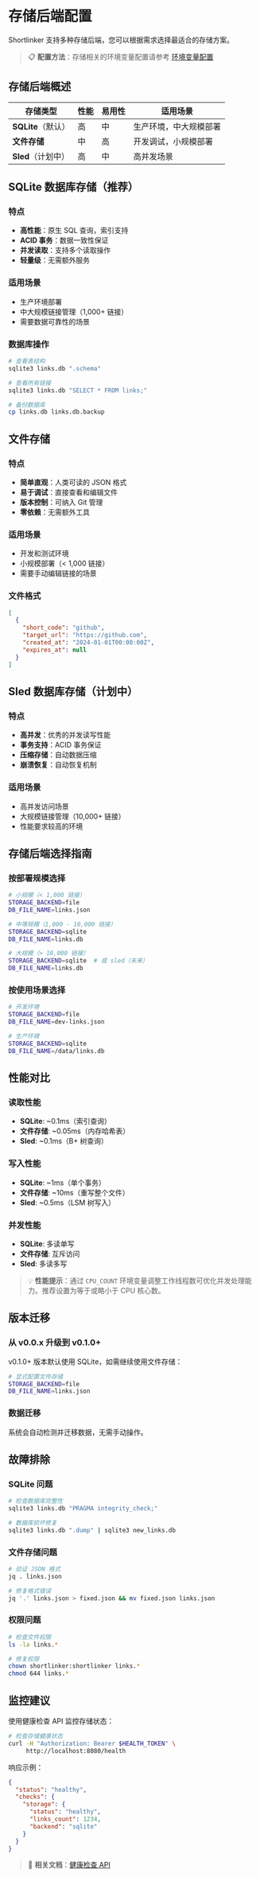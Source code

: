 # 存储后端配置

Shortlinker 支持多种存储后端，您可以根据需求选择最适合的存储方案。

> 📋 **配置方法**：存储相关的环境变量配置请参考 [环境变量配置](/config/)

## 存储后端概述

| 存储类型 | 性能 | 易用性 | 适用场景 |
|----------|------|--------|----------|
| **SQLite**（默认） | 高 | 中 | 生产环境，中大规模部署 |
| **文件存储** | 中 | 高 | 开发调试，小规模部署 |
| **Sled**（计划中） | 高 | 中 | 高并发场景 |

## SQLite 数据库存储（推荐）

### 特点
- **高性能**：原生 SQL 查询，索引支持
- **ACID 事务**：数据一致性保证
- **并发读取**：支持多个读取操作
- **轻量级**：无需额外服务

### 适用场景
- 生产环境部署
- 中大规模链接管理（1,000+ 链接）
- 需要数据可靠性的场景

### 数据库操作
```bash
# 查看表结构
sqlite3 links.db ".schema"

# 查看所有链接
sqlite3 links.db "SELECT * FROM links;"

# 备份数据库
cp links.db links.db.backup
```

## 文件存储

### 特点
- **简单直观**：人类可读的 JSON 格式
- **易于调试**：直接查看和编辑文件
- **版本控制**：可纳入 Git 管理
- **零依赖**：无需额外工具

### 适用场景
- 开发和测试环境
- 小规模部署（< 1,000 链接）
- 需要手动编辑链接的场景

### 文件格式
```json
[
  {
    "short_code": "github",
    "target_url": "https://github.com",
    "created_at": "2024-01-01T00:00:00Z",
    "expires_at": null
  }
]
```

## Sled 数据库存储（计划中）

### 特点
- **高并发**：优秀的并发读写性能
- **事务支持**：ACID 事务保证
- **压缩存储**：自动数据压缩
- **崩溃恢复**：自动恢复机制

### 适用场景
- 高并发访问场景
- 大规模链接管理（10,000+ 链接）
- 性能要求较高的环境

## 存储后端选择指南

### 按部署规模选择

```bash
# 小规模（< 1,000 链接）
STORAGE_BACKEND=file
DB_FILE_NAME=links.json

# 中等规模（1,000 - 10,000 链接）
STORAGE_BACKEND=sqlite
DB_FILE_NAME=links.db

# 大规模（> 10,000 链接）
STORAGE_BACKEND=sqlite  # 或 sled（未来）
DB_FILE_NAME=links.db
```

### 按使用场景选择

```bash
# 开发环境
STORAGE_BACKEND=file
DB_FILE_NAME=dev-links.json

# 生产环境
STORAGE_BACKEND=sqlite
DB_FILE_NAME=/data/links.db
```

## 性能对比

### 读取性能
- **SQLite**: ~0.1ms（索引查询）
- **文件存储**: ~0.05ms（内存哈希表）
- **Sled**: ~0.1ms（B+ 树查询）

### 写入性能
- **SQLite**: ~1ms（单个事务）
- **文件存储**: ~10ms（重写整个文件）
- **Sled**: ~0.5ms（LSM 树写入）

### 并发性能
- **SQLite**: 多读单写
- **文件存储**: 互斥访问
- **Sled**: 多读多写

> 💡 **性能提示**：通过 `CPU_COUNT` 环境变量调整工作线程数可优化并发处理能力。推荐设置为等于或略小于 CPU 核心数。

## 版本迁移

### 从 v0.0.x 升级到 v0.1.0+

v0.1.0+ 版本默认使用 SQLite，如需继续使用文件存储：

```bash
# 显式配置文件存储
STORAGE_BACKEND=file
DB_FILE_NAME=links.json
```

### 数据迁移

系统会自动检测并迁移数据，无需手动操作。

## 故障排除

### SQLite 问题
```bash
# 检查数据库完整性
sqlite3 links.db "PRAGMA integrity_check;"

# 数据库损坏修复
sqlite3 links.db ".dump" | sqlite3 new_links.db
```

### 文件存储问题
```bash
# 验证 JSON 格式
jq . links.json

# 修复格式错误
jq '.' links.json > fixed.json && mv fixed.json links.json
```

### 权限问题
```bash
# 检查文件权限
ls -la links.*

# 修复权限
chown shortlinker:shortlinker links.*
chmod 644 links.*
```

## 监控建议

使用健康检查 API 监控存储状态：

```bash
# 检查存储健康状态
curl -H "Authorization: Bearer $HEALTH_TOKEN" \
     http://localhost:8080/health
```

响应示例：
```json
{
  "status": "healthy",
  "checks": {
    "storage": {
      "status": "healthy",
      "links_count": 1234,
      "backend": "sqlite"
    }
  }
}
```

> 🔗 **相关文档**：[健康检查 API](/api/health)
